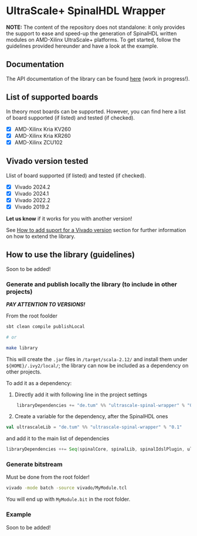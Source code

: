 # UltraScale+ SpinalHDL Wrapper

**NOTE:** The content of the repository does not standalone: it only provides the support to ease and speed-up the generation of SpinalHDL written modules on AMD-Xilinx UltraScale+ platforms.
To get started, follow the guidelines provided hereunder and have a look at the example.

## Documentation

The API documentation of the library can be found [here](https://denishoornaert.github.io/ultrascale-spinal-wrapper/) (work in progress!).

## List of supported boards

In theory most boards can be supported. However, you can find here a list of board supported (if listed) and tested (if checked).

 - [x] AMD-Xilinx Kria KV260
 - [x] AMD-Xilinx Kria KR260
 - [x] AMD-Xilinx ZCU102

## Vivado version tested

Llist of board supported (if listed) and tested (if checked).

 - [x] Vivado 2024.2
 - [x] Vivado 2024.1
 - [x] Vivado 2022.2
 - [x] Vivado 2019.2

**Let us know** if it works for you with another version!

See [How to add suport for a Vivado version](doc/add_vivado_version_support.md) section for further information on how to extend the library.

## How to use the library (guidelines)

Soon to be added!

### Generate and publish locally the library (to include in other projects)

___PAY ATTENTION TO VERSIONS!___

From the root foolder

```bash
sbt clean compile publishLocal

# or

make library
```

This will create the `.jar` files in `/target/scala-2.12/` and install them under `${HOME}/.ivy2/local/`;
the library can now be included as a dependency on other projects.

To add it as a dependency:

1. Directly add it with following line in the project settings
```scala
    libraryDependencies += "de.tum" %% "ultrascale-spinal-wrapper" % "0.1"
```
2. Create a variable for the dependency, after the SpinalHDL ones
```scala
val ultrascaleLib = "de.tum" %% "ultrascale-spinal-wrapper" % "0.1"
```
and add it to the main list of dependencies
```scala
libraryDependencies ++= Seq(spinalCore, spinalLib, spinalIdslPlugin, ultrascaleLib)
```

### Generate bitstream

Must be done from the root folder!
```bash
vivado -mode batch -source vivado/MyModule.tcl
```
You will end up with `MyModule.bit` in the root folder.


### Example

Soon to be added!



